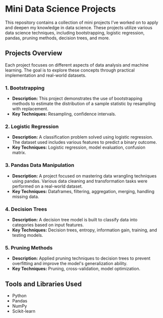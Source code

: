 # Mini Data Science Projects

This repository contains a collection of mini projects I’ve worked on to apply and deepen my knowledge in data science. These projects utilize various data science techniques, including bootstrapping, logistic regression, pandas, pruning methods, decision trees, and more.

## Projects Overview

Each project focuses on different aspects of data analysis and machine learning. The goal is to explore these concepts through practical implementation and real-world datasets.

### 1. Bootstrapping
- **Description:** This project demonstrates the use of bootstrapping methods to estimate the distribution of a sample statistic by resampling with replacement.
- **Key Techniques:** Resampling, confidence intervals.

### 2. Logistic Regression
- **Description:** A classification problem solved using logistic regression. The dataset used includes various features to predict a binary outcome.
- **Key Techniques:** Logistic regression, model evaluation, confusion matrix.

### 3. Pandas Data Manipulation
- **Description:** A project focused on mastering data wrangling techniques using pandas. Various data cleaning and transformation tasks were performed on a real-world dataset.
- **Key Techniques:** Dataframes, filtering, aggregation, merging, handling missing data.

### 4. Decision Trees
- **Description:** A decision tree model is built to classify data into categories based on input features.
- **Key Techniques:** Decision trees, entropy, information gain, training, and testing models.

### 5. Pruning Methods
- **Description:** Applied pruning techniques to decision trees to prevent overfitting and improve the model's generalization ability.
- **Key Techniques:** Pruning, cross-validation, model optimization.


## Tools and Libraries Used
- Python
- Pandas
- NumPy
- Scikit-learn
